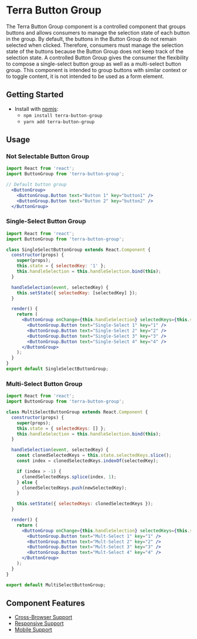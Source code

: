 # Terra Button Group

 The Terra Button Group component is a controlled component that groups buttons and allows consumers to manage the selection state of each button in the group. By default, the buttons in the Button Group do not remain selected when clicked. Therefore, consumers must manage the selection state of the buttons because the Button Group does not keep track of the selection state. A controlled Button Group gives the consumer the flexibility to compose a single-select button group as well as a multi-select button group. This component is intended to group buttons with similar context or to toggle content, it is not intended to be used as a form element.

## Getting Started

- Install with [npmjs](https://www.npmjs.com):
  - `npm install terra-button-group`
  - `yarn add terra-button-group`

## Usage

### Not Selectable Button Group

```jsx
import React from 'react';
import ButtonGroup from 'terra-button-group';

// Default button group
  <ButtonGroup>
    <ButtonGroup.Button text="Button 1" key="button1" />
    <ButtonGroup.Button text="Button 2" key="button2" />
  </ButtonGroup>
```

### Single-Select Button Group
```jsx
import React from 'react';
import ButtonGroup from 'terra-button-group';

class SingleSelectButtonGroup extends React.Component {
  constructor(props) {
    super(props);
    this.state = { selectedKey: '1' };
    this.handleSelection = this.handleSelection.bind(this);
  }

  handleSelection(event, selectedKey) {
    this.setState({ selectedKey: [selectedKey] });
  }

  render() {
    return (
      <ButtonGroup onChange={this.handleSelection} selectedKeys={this.state.selectedKey}>
        <ButtonGroup.Button text="Single-Select 1" key="1" />
        <ButtonGroup.Button text="Single-Select 2" key="2" />
        <ButtonGroup.Button text="Single-Select 3" key="3" />
        <ButtonGroup.Button text="Single-Select 4" key="4" />
      </ButtonGroup>
    );
  }
}
export default SingleSelectButtonGroup;
```

### Multi-Select Button Group
```jsx
import React from 'react';
import ButtonGroup from 'terra-button-group';

class MultiSelectButtonGroup extends React.Component {
  constructor(props) {
    super(props);
    this.state = { selectedKeys: [] };
    this.handleSelection = this.handleSelection.bind(this);
  }

  handleSelection(event, selectedKey) {
    const clonedSelectedKeys = this.state.selectedKeys.slice();
    const index = clonedSelectedKeys.indexOf(selectedKey);

    if (index > -1) {
      clonedSelectedKeys.splice(index, 1);
    } else {
      clonedSelectedKeys.push(newSelectedKey);
    }

    this.setState({ selectedKeys: clonedSelectedKeys });
  }

  render() {
    return (
      <ButtonGroup onChange={this.handleSelection} selectedKeys={this.state.selectedKeys}>
        <ButtonGroup.Button text="Mult-Select 1" key="1" />
        <ButtonGroup.Button text="Mult-Select 2" key="2" />
        <ButtonGroup.Button text="Mult-Select 3" key="3" />
        <ButtonGroup.Button text="Mult-Select 4" key="4" />
      </ButtonGroup>
    );
  }
}

export default MultiSelectButtonGroup;
```

## Component Features
* [Cross-Browser Support](https://github.com/cerner/terra-core/wiki/Component-Features#cross-browser-support)
* [Responsive Support](https://github.com/cerner/terra-core/wiki/Component-Features#responsive-support)
* [Mobile Support](https://github.com/cerner/terra-core/wiki/Component-Features#mobile-support)

